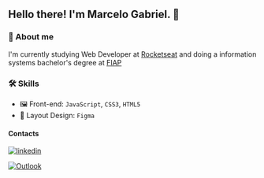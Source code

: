 ## Hello there! I'm Marcelo Gabriel. 👋

### 👾 About me 
I'm currently studying Web Developer at [Rocketseat](https://rocketseat.com.br/) and doing a information systems bachelor's degree at [FIAP](https://www.fiap.com.br)

### 🛠 Skills
- 🖼️ Front-end: `JavaScript`, `CSS3`, `HTML5`
- 🎨 Layout Design: `Figma`


#### Contacts

[![linkedin](https://img.shields.io/badge/linkedin-0A66C2?style=for-the-badge&logo=linkedin&logoColor=white)](https://www.linkedin.com/in/marcelogla/)

[![Outlook](https://img.shields.io/badge/Microsoft_Outlook-0078D4?style=for-the-badge&logo=microsoft-outlook&logoColor=white)](m2biel000@outlook.com)
